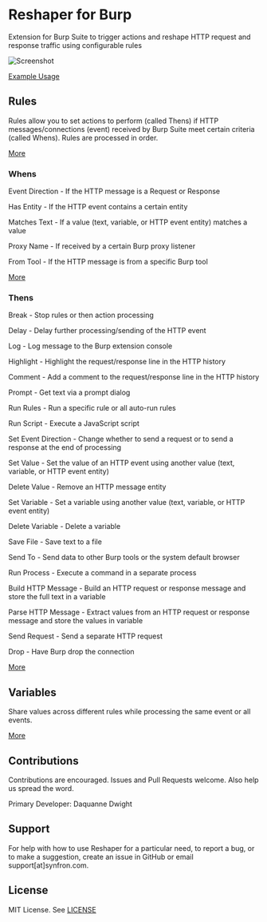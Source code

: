 # Reshaper for Burp
Extension for Burp Suite to trigger actions and reshape HTTP request and response traffic using configurable rules

![Screenshot](https://user-images.githubusercontent.com/48854453/116795270-c797c100-aaa1-11eb-8353-580f7cf6e6d1.png)

[Example Usage](https://synfron.github.io/ReshaperForBurp/Examples.html)

## Rules

Rules allow you to set actions to perform (called Thens) if HTTP messages/connections (event) received by Burp Suite meet certain criteria (called Whens). Rules are processed in order.

[More](https://synfron.github.io/ReshaperForBurp/Rules.html)

### Whens

Event Direction - If the HTTP message is a Request or Response

Has Entity - If the HTTP event contains a certain entity

Matches Text - If a value (text, variable, or HTTP event entity) matches a value

Proxy Name - If received by a certain Burp proxy listener

From Tool - If the HTTP message is from a specific Burp tool

[More](https://synfron.github.io/ReshaperForBurp/Rules.html#whens)

### Thens

Break - Stop rules or then action processing

Delay - Delay further processing/sending of the HTTP event

Log - Log message to the Burp extension console

Highlight - Highlight the request/response line in the HTTP history

Comment - Add a comment to the request/response line in the HTTP history

Prompt - Get text via a prompt dialog

Run Rules - Run a specific rule or all auto-run rules

Run Script - Execute a JavaScript script

Set Event Direction - Change whether to send a request or to send a response at the end of processing

Set Value - Set the value of an HTTP event using another value (text, variable, or HTTP event entity)

Delete Value - Remove an HTTP message entity

Set Variable - Set a variable using another value (text, variable, or HTTP event entity)

Delete Variable - Delete a variable

Save File - Save text to a file

Send To - Send data to other Burp tools or the system default browser

Run Process - Execute a command in a separate process

Build HTTP Message - Build an HTTP request or response message and store the full text in a variable

Parse HTTP Message - Extract values from an HTTP request or response message and store the values in variable

Send Request - Send a separate HTTP request

Drop - Have Burp drop the connection

[More](https://synfron.github.io/ReshaperForBurp/Rules.html#thens)

## Variables

Share values across different rules while processing the same event or all events.

[More](https://synfron.github.io/ReshaperForBurp/Variables.html)

## Contributions
Contributions are encouraged. Issues and Pull Requests welcome. Also help us spread the word.

Primary Developer: Daquanne Dwight

## Support

For help with how to use Reshaper for a particular need, to report a bug, or to make a suggestion, create an issue in GitHub or email support[at]synfron.com.

## License
MIT License. See [LICENSE](https://github.com/synfron/ReshaperForBurp/blob/master/LICENSE)
